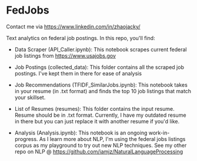 # FedJobs

Contact me via https://www.linkedin.com/in/zhaojacky/

Text analytics on federal job postings. In this repo, you'll find:

- Data Scraper (API_Caller.ipynb): This notebook scrapes current federal job listings from https://www.usajobs.gov

- Job Postings (collected_data): This folder contains all the scraped job postings. I've kept them in there for ease of analysis

- Job Recommendations (TFIDF_SimilarJobs.ipynb): This notebook takes in your resume (in .txt format) and finds the top 10 job listings that match your skillset. 

- List of Resumes (resumes): This folder contains the input resume. Resume should be in .txt format. Currently, I have my outdated resume in there but you can just replace it with  another resume if you'd like.

- Analysis (Analysis.ipynb): This notebook is an ongoing work-in-progress. As I learn more about NLP, I'm using the federal jobs listings corpus as my playground to try out new NLP techniques. See my other repo on NLP @ https://github.com/iamjz/NaturalLanguageProcessing